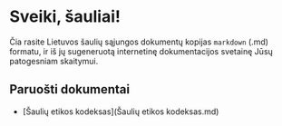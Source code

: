 # Sveiki, šauliai!

Čia rasite Lietuvos šaulių sąjungos dokumentų kopijas `markdown` (.md) formatu, ir iš jų sugeneruotą internetinę dokumentacijos svetainę Jūsų patogesniam skaitymui.

## Paruošti dokumentai

- [Šaulių etikos kodeksas](Šaulių etikos kodeksas.md)
